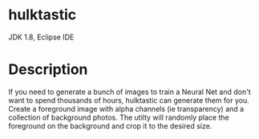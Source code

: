 # hulktastic

JDK 1.8,
Eclipse IDE

Description
===========

If you need to generate a bunch of images to train a Neural Net and don't want to spend thousands of hours, hulktastic can generate them for you. Create a foreground image with alpha channels (ie transparency) and a collection of background photos. The utilty will randomly place the foreground on the background and crop it to the desired size.

